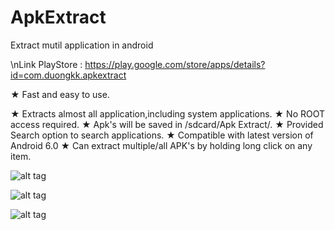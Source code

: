 # ApkExtract
Extract mutil application in android


\nLink PlayStore : https://play.google.com/store/apps/details?id=com.duongkk.apkextract

★ Fast and easy to use.


★ Extracts almost all application,including system applications.
★ No ROOT access required.
★ Apk's will be saved in /sdcard/Apk Extract/.
★ Provided Search option to search applications.
★ Compatible with latest version of Android 6.0
★ Can extract multiple/all APK's by holding long click on any item.

![alt tag](http://sl.uploads.im/t/Tiq5j.png)

![alt tag](http://sl.uploads.im/t/treHF.png)

![alt tag](http://sj.uploads.im/t/IvgZS.png)
